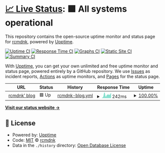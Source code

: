 # [📈 Live Status](https://rcmdnk.github.io/upptime): <!--live status--> **🟩 All systems operational**

This repository contains the open-source uptime monitor and status page for [rcmdnk](https://rcmdnk.com), powered by [Upptime](https://github.com/upptime/upptime).

[![Uptime CI](https://github.com/koj-co/upptime/workflows/Uptime%20CI/badge.svg)](https://github.com/koj-co/upptime/actions?query=workflow%3A%22Uptime+CI%22)
[![Response Time CI](https://github.com/koj-co/upptime/workflows/Response%20Time%20CI/badge.svg)](https://github.com/koj-co/upptime/actions?query=workflow%3A%22Response+Time+CI%22)
[![Graphs CI](https://github.com/koj-co/upptime/workflows/Graphs%20CI/badge.svg)](https://github.com/koj-co/upptime/actions?query=workflow%3A%22Graphs+CI%22)
[![Static Site CI](https://github.com/koj-co/upptime/workflows/Static%20Site%20CI/badge.svg)](https://github.com/koj-co/upptime/actions?query=workflow%3A%22Static+Site+CI%22)
[![Summary CI](https://github.com/koj-co/upptime/workflows/Summary%20CI/badge.svg)](https://github.com/koj-co/upptime/actions?query=workflow%3A%22Summary+CI%22)

With [Upptime](https://upptime.js.org), you can get your own unlimited and free uptime monitor and status page, powered entirely by a GitHub repository. We use [Issues](https://github.com/rcmdnk/upptime/issues) as incident reports, [Actions](https://github.com/rcmdnk/upptime/actions) as uptime monitors, and [Pages](https://rcmdnk.github.io/upptime) for the status page.

<!--start: status pages-->
<!-- This summary is generated by Upptime (https://github.com/upptime/upptime) -->
<!-- Do not edit this manually, your changes will be overwritten -->
<!-- prettier-ignore -->
| URL | Status | History | Response Time | Uptime |
| --- | ------ | ------- | ------------- | ------ |
| <img alt="" src="https://icons.duckduckgo.com/ip3/rcmdnk.com.ico" height="13"> [rcmdnk' blog](https://rcmdnk.com) | 🟩 Up | [rcmdnk-blog.yml](https://github.com/rcmdnk/upptime/commits/HEAD/history/rcmdnk-blog.yml) | <details><summary><img alt="Response time graph" src="./graphs/rcmdnk-blog/response-time-week.png" height="20"> 242ms</summary><br><a href="https://rcmdnk.com/history/rcmdnk-blog"><img alt="Response time 271" src="https://img.shields.io/endpoint?url=https%3A%2F%2Fraw.githubusercontent.com%2Frcmdnk%2Fupptime%2FHEAD%2Fapi%2Frcmdnk-blog%2Fresponse-time.json"></a><br><a href="https://rcmdnk.com/history/rcmdnk-blog"><img alt="24-hour response time 387" src="https://img.shields.io/endpoint?url=https%3A%2F%2Fraw.githubusercontent.com%2Frcmdnk%2Fupptime%2FHEAD%2Fapi%2Frcmdnk-blog%2Fresponse-time-day.json"></a><br><a href="https://rcmdnk.com/history/rcmdnk-blog"><img alt="7-day response time 242" src="https://img.shields.io/endpoint?url=https%3A%2F%2Fraw.githubusercontent.com%2Frcmdnk%2Fupptime%2FHEAD%2Fapi%2Frcmdnk-blog%2Fresponse-time-week.json"></a><br><a href="https://rcmdnk.com/history/rcmdnk-blog"><img alt="30-day response time 220" src="https://img.shields.io/endpoint?url=https%3A%2F%2Fraw.githubusercontent.com%2Frcmdnk%2Fupptime%2FHEAD%2Fapi%2Frcmdnk-blog%2Fresponse-time-month.json"></a><br><a href="https://rcmdnk.com/history/rcmdnk-blog"><img alt="1-year response time 245" src="https://img.shields.io/endpoint?url=https%3A%2F%2Fraw.githubusercontent.com%2Frcmdnk%2Fupptime%2FHEAD%2Fapi%2Frcmdnk-blog%2Fresponse-time-year.json"></a></details> | <details><summary><a href="https://rcmdnk.com/history/rcmdnk-blog">100.00%</a></summary><a href="https://rcmdnk.com/history/rcmdnk-blog"><img alt="All-time uptime 99.99%" src="https://img.shields.io/endpoint?url=https%3A%2F%2Fraw.githubusercontent.com%2Frcmdnk%2Fupptime%2FHEAD%2Fapi%2Frcmdnk-blog%2Fuptime.json"></a><br><a href="https://rcmdnk.com/history/rcmdnk-blog"><img alt="24-hour uptime 100.00%" src="https://img.shields.io/endpoint?url=https%3A%2F%2Fraw.githubusercontent.com%2Frcmdnk%2Fupptime%2FHEAD%2Fapi%2Frcmdnk-blog%2Fuptime-day.json"></a><br><a href="https://rcmdnk.com/history/rcmdnk-blog"><img alt="7-day uptime 100.00%" src="https://img.shields.io/endpoint?url=https%3A%2F%2Fraw.githubusercontent.com%2Frcmdnk%2Fupptime%2FHEAD%2Fapi%2Frcmdnk-blog%2Fuptime-week.json"></a><br><a href="https://rcmdnk.com/history/rcmdnk-blog"><img alt="30-day uptime 100.00%" src="https://img.shields.io/endpoint?url=https%3A%2F%2Fraw.githubusercontent.com%2Frcmdnk%2Fupptime%2FHEAD%2Fapi%2Frcmdnk-blog%2Fuptime-month.json"></a><br><a href="https://rcmdnk.com/history/rcmdnk-blog"><img alt="1-year uptime 100.00%" src="https://img.shields.io/endpoint?url=https%3A%2F%2Fraw.githubusercontent.com%2Frcmdnk%2Fupptime%2FHEAD%2Fapi%2Frcmdnk-blog%2Fuptime-year.json"></a></details>

<!--end: status pages-->

[**Visit our status website →**](https://rcmdnk.github.io/upptime)

## 📄 License

- Powered by: [Upptime](https://github.com/upptime/upptime)
- Code: [MIT](./LICENSE) © [rcmdnk](https://rcmdnk.com)
- Data in the `./history` directory: [Open Database License](https://opendatacommons.org/licenses/odbl/1-0/)
